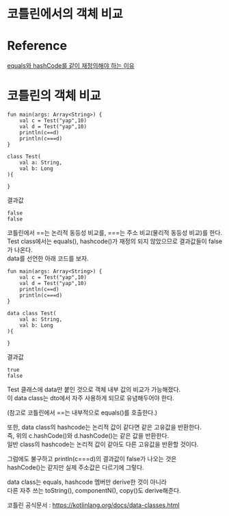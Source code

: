 코틀린에서의 객체 비교
======================
# Reference
[equals와 hashCode를 같이 재정의해야 하는 이유](https://dundung.tistory.com/224)

# 코틀린의 객체 비교  

    fun main(args: Array<String>) {
        val c = Test("yap",10)
        val d = Test("yap",10)
        println(c==d)
        println(c===d)
    }

    class Test(
        val a: String,
        val b: Long
    ){

    }

결과값

    false
    false

코틀린에서 ==는 논리적 동등성 비교를, ===는 주소 비교(물리적 동등성 비교)를 한다.  
Test class에서는 equals(), hashcode()가 재정의 되지 않았으므로 결과값들이 false가 나온다.  
data를 선언한 아래 코드를 보자.  

    fun main(args: Array<String>) {
        val c = Test("yap",10)
        val d = Test("yap",10)
        println(c==d)
        println(c===d)
    }

    data class Test(
        val a: String,
        val b: Long
    ){

    }

결과값

    true
    false

Test 클래스에 data만 붙인 것으로 객체 내부 값의 비교가 가능해졌다.  
이 data class는 dto에서 자주 사용하게 되므로 유념해두어야 한다.  

(참고로 코틀린에서 ==는 내부적으로 equals()를 호출한다.)    

또한, data class의 hashcode는 논리적 값이 같다면 같은 고유값을 반환한다.  
즉, 위의 c.hashCode()와 d.hashCode()는 같은 값을 반환한다.  
일반 class의 hashcode는 논리적 값이 같아도 다른 고유값을 반환할 것이다.    

그럼에도 불구하고 println(c===d)의 결과값이 false가 나오는 것은  
hashCode()는 같지만 실제 주소값은 다르기에 그렇다.  

data class는 equals, hashcode 멤버만 derive한 것이 아니라  
다른 자주 쓰는 toString(), componentN(), copy()도 derive해준다.   

코틀린 공식문서
: https://kotlinlang.org/docs/data-classes.html